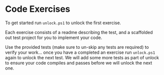 Code Exercises
============================

To get started run `unlock.ps1` to unlock the first exercise.

Each exercise consists of a readme describing the test, and a scaffolded out test project for you to implement your code.

Use the provided tests (make sure to un-skip any tests are required) to verify your work... once you have a completed an exercise run `unlock.ps1` again to unlock the next test. We will add some more tests as part of unlock to ensure your code compiles and passes before we will unlock the next one.
